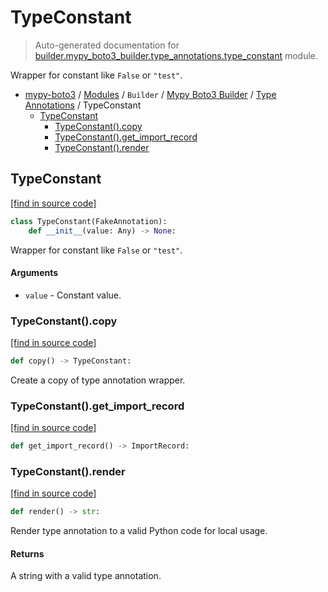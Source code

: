 # TypeConstant

> Auto-generated documentation for [builder.mypy_boto3_builder.type_annotations.type_constant](https://github.com/vemel/mypy_boto3/blob/master/builder/mypy_boto3_builder/type_annotations/type_constant.py) module.

Wrapper for constant like `False` or `"test"`.

- [mypy-boto3](../../../README.md#mypy_boto3) / [Modules](../../../MODULES.md#mypy-boto3-modules) / `Builder` / [Mypy Boto3 Builder](../index.md#mypy-boto3-builder) / [Type Annotations](index.md#type-annotations) / TypeConstant
    - [TypeConstant](#typeconstant)
        - [TypeConstant().copy](#typeconstantcopy)
        - [TypeConstant().get_import_record](#typeconstantget_import_record)
        - [TypeConstant().render](#typeconstantrender)

## TypeConstant

[[find in source code]](https://github.com/vemel/mypy_boto3/blob/master/builder/mypy_boto3_builder/type_annotations/type_constant.py#L12)

```python
class TypeConstant(FakeAnnotation):
    def __init__(value: Any) -> None:
```

Wrapper for constant like `False` or `"test"`.

#### Arguments

- `value` - Constant value.

### TypeConstant().copy

[[find in source code]](https://github.com/vemel/mypy_boto3/blob/master/builder/mypy_boto3_builder/type_annotations/type_constant.py#L35)

```python
def copy() -> TypeConstant:
```

Create a copy of type annotation wrapper.

### TypeConstant().get_import_record

[[find in source code]](https://github.com/vemel/mypy_boto3/blob/master/builder/mypy_boto3_builder/type_annotations/type_constant.py#L32)

```python
def get_import_record() -> ImportRecord:
```

### TypeConstant().render

[[find in source code]](https://github.com/vemel/mypy_boto3/blob/master/builder/mypy_boto3_builder/type_annotations/type_constant.py#L23)

```python
def render() -> str:
```

Render type annotation to a valid Python code for local usage.

#### Returns

A string with a valid type annotation.
